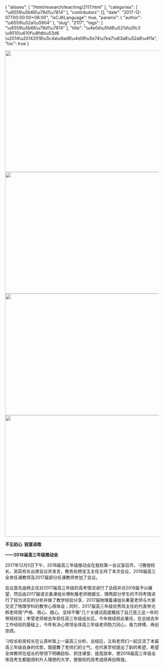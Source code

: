 {
    "aliases": [
        "/html/research/teaching/2117.html"
    ],
    "categories": [
        "\u6559\u5b66\u79d1\u7814"
    ],
    "contributors": [],
    "date": "2017-12-07T00:00:00+08:00",
    "isCJKLanguage": true,
    "params": {
        "author": "\u6559\u52a1\u5904"
    },
    "slug": "2117",
    "tags": [
        "\u6559\u5b66\u79d1\u7814"
    ],
    "title": "\u4e0d\u5fd8\u521d\u5fc3  \u9510\u610f\u8fdb\u53d6 \u2014\u20142018\u5c4a\u9ad8\u4e09\u5e74\u7ea7\u63a8\u52a8\u4f1a",
    "toc": true
}


<img
    src="https://cdn.tfls.online/mirror/full/66bfd8845bea835a29d89bdf393e89588bcbb4a5.jpg"
    style="display:block;margin-left:auto;margin-right:auto;"
    decoding="async"
    fetchpriority="auto"
    loading="lazy"
    height="397"
    width="600"
/>
<img
    src="https://cdn.tfls.online/mirror/full/fad11f90938e8c418cab6b89e857c91c82879d49.jpg"
    style="display:block;margin-left:auto;margin-right:auto;"
    decoding="async"
    fetchpriority="auto"
    loading="lazy"
    height="397"
    width="600"
/>
<img
    src="https://cdn.tfls.online/mirror/full/5a345338280c98422fb90860ba3cc998d37278ba.jpg"
    style="display:block;margin-left:auto;margin-right:auto;"
    decoding="async"
    fetchpriority="auto"
    loading="lazy"
    height="397"
    width="600"
/>
<img
    src="https://cdn.tfls.online/mirror/full/185b9740da82644df80ed410ef82404941266a78.jpg"
    style="display:block;margin-left:auto;margin-right:auto;"
    decoding="async"
    fetchpriority="auto"
    loading="lazy"
    height="397"
    width="600"
/>




  





**不忘初心  锐意进取**




**——2018届高三年级推动会**




2017年12月5日下午，2018届高三年级推动会在我校第一会议室召开。刁雅俊校长、吴荻校长出席会议并发言，教务处杨宝玉主任主持了本次会议，2018届高三全体任课教师及2017届部分任课教师参加了会议。




会议首先由杨主任对2017届高三年级的高考情况进行了总结并对2018届予以展望，然后由2017届语文备课组长傅秋雁老师根据文、理两部分学生的不同考情进行了较为详实的分析并做了教学经验分享，2017届物理备课组长秦夏老师与大家交流了物理学科的教学心得体会；同时，2017届高三年级优秀班主任的代表李光辉老师用“严格、用心、细心、坚持不懈”几个关键词高度概括了自己高三这一年的带班经验；李莹老师继去年担任高三年级组长后，今年继续担此重任，在总结去年工作经验的基础上，今年有决心带领全体高三年级老师勠力同心，奋力拼搏，再创佳绩。




刁校长和吴校长在认真听取上一届高三分析、总结后，又和老师们一起交流了本届高三年级自身的优势，既鼓舞了老师们的士气，也代表学校提出了新的希望，希望全体教师在组长的带领下明确目标、抓住课堂、提高效率，使2018届高三年级全体高考生都能顺利升入理想的大学，使我校的高考成绩再创辉煌。














  




